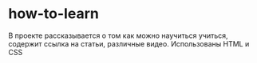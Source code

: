 # how-to-learn

В проекте рассказывается о том как можно научиться учиться, содержит ссылка на статьи, различные видео.
Использованы HTML и CSS
